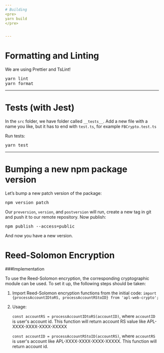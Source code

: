 ```yaml
---
# Building
<pre>
yarn build
</pre>


---
```

# Formatting and Linting
We are using Prettier and TsLint!
<pre>
yarn lint
yarn format
</pre>

---
# Tests (with Jest)

In the `src` folder, we have folder called `__tests__`.
Add a new file with a name you like, but it has to end with `test.ts`, for example `FBCrypto.test.ts`

Run tests:
<pre>
yarn test
</pre>

---
# Bumping a new npm package version

Let’s bump a new patch version of the package:
<pre>
npm version patch
</pre>
Our `preversion`, `version`, and `postversion` will run, create a new tag in git and push it to our remote repository. Now publish:
<pre>
npm publish --access=public
</pre>
And now you have a new version.


# Reed-Solomon Encryption

###Implementation

To use the Reed-Solomon encryption, the corresponding cryptographic module can be used. To  set it up, the following steps  should be taken:
    
   1. Import Reed-Solomon encryption functions from  the initial code:
      `import {processAccountIDtoRS, processAccountRStoID} from 'apl-web-crypto';`

   2. Usage:
   
        `const accountRS = processAccountIDtoRS(accountID)`, 
        where `accountID` is user's account id. This function will return account RS value like APL-XXXX-XXXX-XXXX-XXXXX
        
        `const accountID = processAccountRStoID(accountRS)`,
        where `accountRS` is user's account like APL-XXXX-XXXX-XXXX-XXXXX. This function will return account id.

